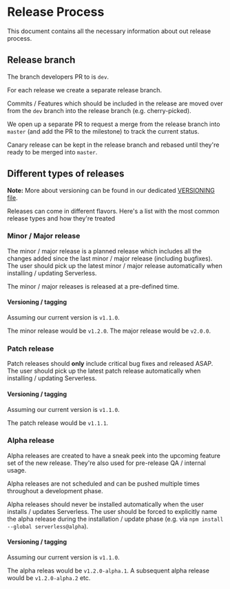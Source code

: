 # Release Process

This document contains all the necessary information about out release process.

## Release branch

The branch developers PR to is `dev`.

For each release we create a separate release branch.

Commits / Features which should be included in the release are moved over from the `dev` branch into the release branch (e.g. cherry-picked).

We open up a separate PR to request a merge from the release branch into `master` (and add the PR to the milestone) to track the current status.

Canary release can be kept in the release branch and rebased until they're ready to be merged into `master`.

## Different types of releases

**Note:** More about versioning can be found in our dedicated [VERSIONING file](https://github.com/serverless/serverless/blob/master/VERSIONING.md).

Releases can come in different flavors. Here's a list with the most common release types and how they're treated

### Minor / Major release

The minor / major release is a planned release which includes all the changes added since the last minor / major release (including bugfixes). The user should pick up the latest minor / major release automatically when installing / updating Serverless.

The minor / major releases is released at a pre-defined time.

#### Versioning / tagging

Assuming our current version is `v1.1.0`.

The minor release would be `v1.2.0`. The major release would be `v2.0.0`.

### Patch release

Patch releases should **only** include critical bug fixes and released ASAP. The user should pick up the latest patch release automatically when installing / updating Serverless.

#### Versioning / tagging

Assuming our current version is `v1.1.0`.

The patch release would be `v1.1.1`.

### Alpha release

Alpha releases are created to have a sneak peek into the upcoming feature set of the new release. They're also used for pre-release QA / internal usage.

Alpha releases are not scheduled and can be pushed multiple times throughout a development phase.

Alpha releases should never be installed automatically when the user installs / updates Serverless. The user should be forced to explicitly name the alpha release during the installation / update phase (e.g. via `npm install --global serverless@alpha`).

#### Versioning / tagging

Assuming our current version is `v1.1.0`.

The alpha releas would be `v1.2.0-alpha.1`. A subsequent alpha release would be `v1.2.0-alpha.2` etc.
